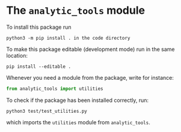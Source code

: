 # The `analytic_tools` module

To install this package run

```
python3 -m pip install . in the code directory
```

To make this package editable (development mode) run in the same location:

```
pip install --editable .
```

Whenever you need a module from the package, write for instance:

```python
from analytic_tools import utilities

```

To check if the package has been installed correctly, run:

```
python3 test/test_utilities.py
```

which imports the `utilities` module from `analytic_tools`.
